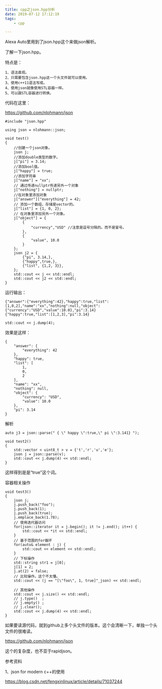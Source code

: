 ```yaml
---
title: cpp之json.hpp分析
date: 2019-07-12 17:12:19
tags:
	- cpp

---
```




Alexa Auto里用到了json.hpp这个来做json解析。

了解一下json.hpp。

特点是：

```
1、语法直观。
2、只需要包含json.hpp这一个头文件就可以使用。
3、使用c++11语法写成。
4、使用json就像使用STL容器一样。
5、可以跟STL容器进行转换。
```

代码在这里：

https://github.com/nlohmann/json 

```
#include "json.hpp"

using json = nlohmann::json;

void test()
{
    //创建一个json对象。
    json j;
    //添加double类型的数字。
    j["pi"] = 3.14;
    //添加bool值。
    j["happy"] = true;
    //添加字符串
    j["name"] = "xx";
    // 通过传递nullptr传递另外一个对象
    j["nothing"] = nullptr;
    //在对象里添加对象
    j["answer"]["everything"] = 42;
    // 添加一个数组，存储是vector的。
    j["list"] = {1, 0, 2};
    // 在对象里添加另外一个对象。
    j["object"] = {
        {
            "currency","USD" //注意是逗号分隔的。而不是冒号。
        },
        {
            "value", 10.0
        }
    };
    json j2 = {
        {"pi", 3.14,},
        {"happy",true,},
        {"list", {1,2, 3}},
    };
    std::cout << j << std::endl;
    std::cout << j2 << std::endl;
}
```

运行输出：

```
{"answer":{"everything":42},"happy":true,"list":[1,0,2],"name":"xx","nothing":null,"object":{"currency":"USD","value":10.0},"pi":3.14}
{"happy":true,"list":[1,2,3],"pi":3.14}
```



```
std::cout << j.dump(4);
```

效果是这样：

```
{
    "answer": {
        "everything": 42
    },
    "happy": true,
    "list": [
        1,
        0,
        2
    ],
    "name": "xx",
    "nothing": null,
    "object": {
        "currency": "USD",
        "value": 10.0
    },
    "pi": 3.14
}
```



解析

```
auto j3 = json::parse(" { \" happy \":true,\" pi \":3.141} ");
```



```
void test2()
{
    std::vector < uint8_t > v = {'t','r','u','e'};
    json j = json::parse(v);
    std::cout << j.dump(4) << std::endl;
}
```

这样得到是是“true”这个词。



容器相关操作

```
void test3()
{
    json j;
    j.push_back("foo");
    j.push_back(1);
    j.push_back(true);
    j.emplace_back(1.78);
    // 使用迭代器访问
    for(json::iterator it = j.begin(); it != j.end(); it++) {
        std::cout << *it << std::endl;
    }
    // 基于范围的for循环
    for(auto& element : j) {
        std::cout << element << std::endl;
    }
    // 下标操作
    std::string str1 = j[0];
    j[1] = 2;
    j.at(2) = false;
    // 比较操作。这个不太懂。
    std::cout << (j == "[\"foo\", 1, true]"_json) << std::endl;

    // 其他操作
    std::cout << j.size() << std::endl;
    // j.type()  ;
    // j.empty() ;
    // j.clear();
    std::cout << j.dump(4) << std::endl;
}
```



如果要读源代码，就到github上多个头文件的版本。这个会清晰一下，单独一个头文件的很难读。

https://github.com/nlohmann/json

这个的复杂度，也不亚于rapidjson。



参考资料

1、json for modern c++的使用

https://blog.csdn.net/fengxinlinux/article/details/71037244



